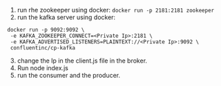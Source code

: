1. run rhe zookeeper using docker:
  ``` docker run -p 2181:2181 zookeeper ```
2. run the kafka server using docker:
  ```
docker run -p 9092:9092 \
   -e KAFKA_ZOOKEEPER_CONNECT=<Private Ip>:2181 \
   -e KAFKA_ADVERTISED_LISTENERS=PLAINTEXT://<Private Ip>:9092 \
   confluentinc/cp-kafka
```
3. change the Ip in the client.js file in the broker.
4. Run node index.js
5. run the consumer and the producer.
